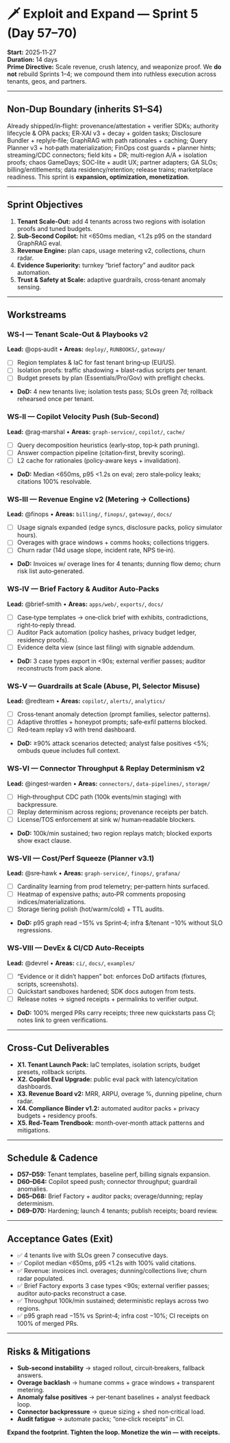 # 🗡️ Exploit and Expand — Sprint 5 (Day 57–70)

**Start:** 2025‑11‑27  
**Duration:** 14 days  
**Prime Directive:** Scale revenue, crush latency, and weaponize proof. We **do not** rebuild Sprints 1–4; we compound them into ruthless execution across tenants, geos, and partners.

---
## Non‑Dup Boundary (inherits S1–S4)
Already shipped/in‑flight: provenance/attestation + verifier SDKs; authority lifecycle & OPA packs; ER‑XAI v3 + decay + golden tasks; Disclosure Bundler + reply/e‑file; GraphRAG with path rationales + caching; Query Planner v3 + hot‑path materialization; FinOps cost guards + planner hints; streaming/CDC connectors; field kits + DR; multi‑region A/A + isolation proofs; chaos GameDays; SOC‑lite + audit UX; partner adapters; GA SLOs; billing/entitlements; data residency/retention; release trains; marketplace readiness. This sprint is **expansion, optimization, monetization**.

---
## Sprint Objectives
1) **Tenant Scale‑Out:** add 4 tenants across two regions with isolation proofs and tuned budgets.  
2) **Sub‑Second Copilot:** hit <650ms median, <1.2s p95 on the standard GraphRAG eval.  
3) **Revenue Engine:** plan caps, usage metering v2, collections, churn radar.  
4) **Evidence Superiority:** turnkey “brief factory” and auditor pack automation.  
5) **Trust & Safety at Scale:** adaptive guardrails, cross‑tenant anomaly sensing.

---
## Workstreams

### WS‑I — Tenant Scale‑Out & Playbooks v2
**Lead:** @ops‑audit • **Areas:** `deploy/`, `RUNBOOKS/`, `gateway/`
- [ ] Region templates & IaC for fast tenant bring‑up (EU/US).  
- [ ] Isolation proofs: traffic shadowing + blast‑radius scripts per tenant.  
- [ ] Budget presets by plan (Essentials/Pro/Gov) with preflight checks.  
- **DoD:** 4 new tenants live; isolation tests pass; SLOs green 7d; rollback rehearsed once per tenant.

### WS‑II — Copilot Velocity Push (Sub‑Second)
**Lead:** @rag‑marshal • **Areas:** `graph-service/`, `copilot/`, `cache/`
- [ ] Query decomposition heuristics (early‑stop, top‑k path pruning).  
- [ ] Answer compaction pipeline (citation‑first, brevity scoring).  
- [ ] L2 cache for rationales (policy‑aware keys + invalidation).  
- **DoD:** Median <650ms, p95 <1.2s on eval; zero stale‑policy leaks; citations 100% resolvable.

### WS‑III — Revenue Engine v2 (Metering → Collections)
**Lead:** @finops • **Areas:** `billing/`, `finops/`, `gateway/`, `docs/`
- [ ] Usage signals expanded (edge syncs, disclosure packs, policy simulator hours).  
- [ ] Overages with grace windows + comms hooks; collections triggers.  
- [ ] Churn radar (14d usage slope, incident rate, NPS tie‑in).  
- **DoD:** Invoices w/ overage lines for 4 tenants; dunning flow demo; churn risk list auto‑generated.

### WS‑IV — Brief Factory & Auditor Auto‑Packs
**Lead:** @brief‑smith • **Areas:** `apps/web/`, `exports/`, `docs/`
- [ ] Case‑type templates → one‑click brief with exhibits, contradictions, right‑to‑reply thread.  
- [ ] Auditor Pack automation (policy hashes, privacy budget ledger, residency proofs).  
- [ ] Evidence delta view (since last filing) with signable addendum.  
- **DoD:** 3 case types export in <90s; external verifier passes; auditor reconstructs from pack alone.

### WS‑V — Guardrails at Scale (Abuse, PI, Selector Misuse)
**Lead:** @redteam • **Areas:** `copilot/`, `alerts/`, `analytics/`
- [ ] Cross‑tenant anomaly detection (prompt families, selector patterns).  
- [ ] Adaptive throttles + honeypot prompts; safe‑exfil patterns blocked.  
- [ ] Red‑team replay v3 with trend dashboard.  
- **DoD:** ≥90% attack scenarios detected; analyst false positives <5%; ombuds queue includes full context.

### WS‑VI — Connector Throughput & Replay Determinism v2
**Lead:** @ingest‑warden • **Areas:** `connectors/`, `data-pipelines/`, `storage/`
- [ ] High‑throughput CDC path (100k events/min staging) with backpressure.  
- [ ] Replay determinism across regions; provenance receipts per batch.  
- [ ] License/TOS enforcement at sink w/ human‑readable blockers.  
- **DoD:** 100k/min sustained; two region replays match; blocked exports show exact clause.

### WS‑VII — Cost/Perf Squeeze (Planner v3.1)
**Lead:** @sre‑hawk • **Areas:** `graph-service/`, `finops/`, `grafana/`
- [ ] Cardinality learning from prod telemetry; per‑pattern hints surfaced.  
- [ ] Heatmap of expensive paths; auto‑PR comments proposing indices/materializations.  
- [ ] Storage tiering polish (hot/warm/cold) + TTL audits.  
- **DoD:** p95 graph read −15% vs Sprint‑4; infra $/tenant −10% without SLO regressions.

### WS‑VIII — DevEx & CI/CD Auto‑Receipts
**Lead:** @devrel • **Areas:** `ci/`, `docs/`, `examples/`
- [ ] “Evidence or it didn’t happen” bot: enforces DoD artifacts (fixtures, scripts, screenshots).  
- [ ] Quickstart sandboxes hardened; SDK docs autogen from tests.  
- [ ] Release notes → signed receipts + permalinks to verifier output.  
- **DoD:** 100% merged PRs carry receipts; three new quickstarts pass CI; notes link to green verifications.

---
## Cross‑Cut Deliverables
- **X1. Tenant Launch Pack:** IaC templates, isolation scripts, budget presets, rollback scripts.  
- **X2. Copilot Eval Upgrade:** public eval pack with latency/citation dashboards.  
- **X3. Revenue Board v2:** MRR, ARPU, overage %, dunning pipeline, churn radar.  
- **X4. Compliance Binder v1.2:** automated auditor packs + privacy budgets + residency proofs.  
- **X5. Red‑Team Trendbook:** month‑over‑month attack patterns and mitigations.

---
## Schedule & Cadence
- **D57–D59:** Tenant templates, baseline perf, billing signals expansion.  
- **D60–D64:** Copilot speed push; connector throughput; guardrail anomalies.  
- **D65–D68:** Brief Factory + auditor packs; overage/dunning; replay determinism.  
- **D69–D70:** Hardening; launch 4 tenants; publish receipts; board review.

---
## Acceptance Gates (Exit)
- ✅ 4 tenants live with SLOs green 7 consecutive days.  
- ✅ Copilot median <650ms, p95 <1.2s with 100% valid citations.  
- ✅ Revenue: invoices incl. overages; dunning/collections live; churn radar populated.  
- ✅ Brief Factory exports 3 case types <90s; external verifier passes; auditor auto‑packs reconstruct a case.  
- ✅ Throughput 100k/min sustained; deterministic replays across two regions.  
- ✅ p95 graph read −15% vs Sprint‑4; infra cost −10%; CI receipts on 100% of merged PRs.

---
## Risks & Mitigations
- **Sub‑second instability** → staged rollout, circuit‑breakers, fallback answers.  
- **Overage backlash** → humane comms + grace windows + transparent metering.  
- **Anomaly false positives** → per‑tenant baselines + analyst feedback loop.  
- **Connector backpressure** → queue sizing + shed non‑critical load.  
- **Audit fatigue** → automate packs; “one‑click receipts” in CI.

**Expand the footprint. Tighten the loop. Monetize the win — with receipts.**